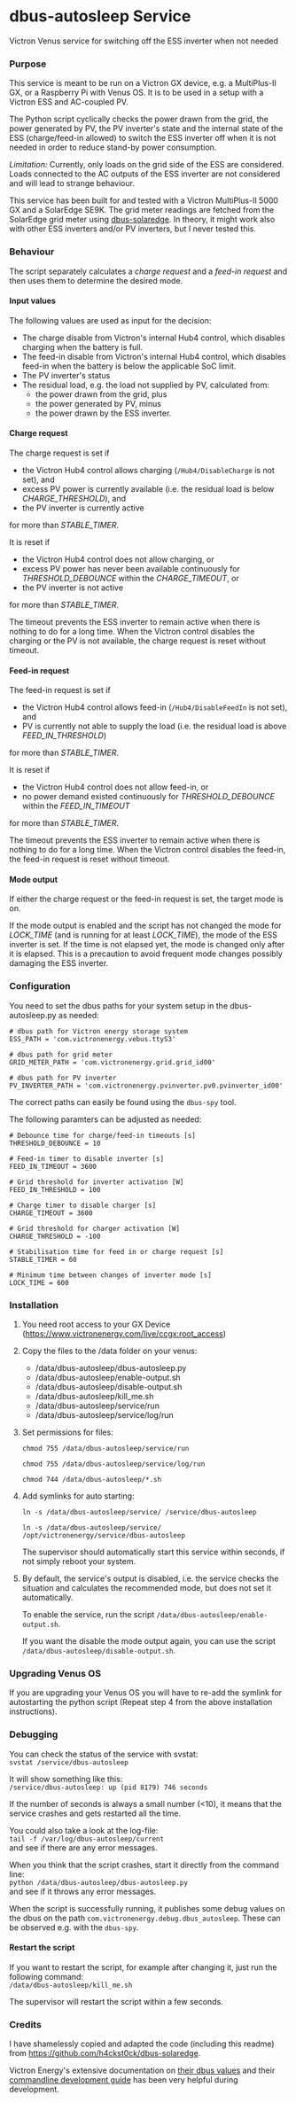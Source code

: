# dbus-autosleep Service

Victron Venus service for switching off the ESS inverter when not needed


### Purpose

This service is meant to be run on a Victron GX device, e.g. a MultiPlus-II GX, or a Raspberry Pi with Venus OS. It is to be used in a setup with a Victron ESS and AC-coupled PV.

The Python script cyclically checks the power drawn from the grid, the power generated by PV, the PV inverter's state and the internal state of the ESS (charge/feed-in allowed) to switch the ESS inverter off when it is not needed in order to reduce stand-by power consumption.

_Limitation:_ Currently, only loads on the grid side of the ESS are considered. Loads connected to the AC outputs of the ESS inverter are not considered and will lead to strange behaviour.

This service has been built for and tested with a Victron MultiPlus-II 5000 GX and a SolarEdge SE9K. The grid meter readings are fetched from the SolarEdge grid meter using [dbus-solaredge](https://github.com/h4ckst0ck/dbus-solaredge). In theory, it might work also with other ESS inverters and/or PV inverters, but I never tested this.


### Behaviour

The script separately calculates a _charge request_ and a _feed-in request_ and then uses them to determine the desired mode.

#### Input values

The following values are used as input for the decision:

* The charge disable from Victron's internal Hub4 control, which disables charging when the battery is full.
* The feed-in disable from Victron's internal Hub4 control, which disables feed-in when the battery is below the applicable SoC limit.
* The PV inverter's status
* The residual load, e.g. the load not supplied by PV, calculated from:
  * the power drawn from the grid, plus
  * the power generated by PV, minus
  * the power drawn by the ESS inverter.

#### Charge request

The charge request is set if

* the Victron Hub4 control allows charging (`/Hub4/DisableCharge` is not set), and
* excess PV power is currently available (i.e. the residual load is below _CHARGE_THRESHOLD_), and
* the PV inverter is currently active

for more than _STABLE_TIMER_.

It is reset if

* the Victron Hub4 control does not allow charging, or
* excess PV power has never been available continuously for _THRESHOLD_DEBOUNCE_ within the _CHARGE_TIMEOUT_, or
* the PV inverter is not active

for more than _STABLE_TIMER_.

The timeout prevents the ESS inverter to remain active when there is nothing to do for a long time. When the Victron control disables the charging or the PV is not available, the charge request is reset without timeout.

#### Feed-in request

The feed-in request is set if

* the Victron Hub4 control allows feed-in (`/Hub4/DisableFeedIn` is not set), and
* PV is currently not able to supply the load (i.e. the residual load is above _FEED_IN_THRESHOLD_)

for more than _STABLE_TIMER_.

It is reset if

* the Victron Hub4 control does not allow feed-in, or
* no power demand existed continuously for _THRESHOLD_DEBOUNCE_ within the _FEED_IN_TIMEOUT_

for more than _STABLE_TIMER_.

The timeout prevents the ESS inverter to remain active when there is nothing to do for a long time. When the Victron control disables the feed-in, the feed-in request is reset without timeout.

#### Mode output

If either the charge request or the feed-in request is set, the target mode is on.

If the mode output is enabled and the script has not changed the mode for _LOCK_TIME_ (and is running for at least _LOCK_TIME_), the mode of the ESS inverter is set. If the time is not elapsed yet, the mode is changed only after it is elapsed. This is a precaution to avoid frequent mode changes possibly damaging the ESS inverter.


### Configuration

You need to set the dbus paths for your system setup in the dbus-autosleep.py as needed:

```
# dbus path for Victron energy storage system
ESS_PATH = 'com.victronenergy.vebus.ttyS3'

# dbus path for grid meter
GRID_METER_PATH = 'com.victronenergy.grid.grid_id00'

# dbus path for PV inverter
PV_INVERTER_PATH = 'com.victronenergy.pvinverter.pv0.pvinverter_id00'
```

The correct paths can easily be found using the `dbus-spy` tool.

The following paramters can be adjusted as needed:

```
# Debounce time for charge/feed-in timeouts [s]
THRESHOLD_DEBOUNCE = 10

# Feed-in timer to disable inverter [s]
FEED_IN_TIMEOUT = 3600

# Grid threshold for inverter activation [W]
FEED_IN_THRESHOLD = 100

# Charge timer to disable charger [s]
CHARGE_TIMEOUT = 3600

# Grid threshold for charger activation [W]
CHARGE_THRESHOLD = -100

# Stabilisation time for feed in or charge request [s]
STABLE_TIMER = 60

# Minimum time between changes of inverter mode [s]
LOCK_TIME = 600
```


### Installation

1. You need root access to your GX Device (https://www.victronenergy.com/live/ccgx:root_access)

2. Copy the files to the /data folder on your venus:

   - /data/dbus-autosleep/dbus-autosleep.py
   - /data/dbus-autosleep/enable-output.sh
   - /data/dbus-autosleep/disable-output.sh
   - /data/dbus-autosleep/kill_me.sh
   - /data/dbus-autosleep/service/run
   - /data/dbus-autosleep/service/log/run

3. Set permissions for files:

   `chmod 755 /data/dbus-autosleep/service/run`
   
   `chmod 755 /data/dbus-autosleep/service/log/run`
   
   `chmod 744 /data/dbus-autosleep/*.sh`

4. Add symlinks for auto starting:

   `ln -s /data/dbus-autosleep/service/ /service/dbus-autosleep`
   
   `ln -s /data/dbus-autosleep/service/ /opt/victronenergy/service/dbus-autosleep`

   The supervisor should automatically start this service within seconds, if not simply reboot your system.

5. By default, the service's output is disabled, i.e. the service checks the situation and calculates the recommended mode, but does not set it automatically.

   To enable the service, run the script `/data/dbus-autosleep/enable-output.sh`.
   
   If you want the disable the mode output again, you can use the script `/data/dbus-autosleep/disable-output.sh`.


### Upgrading Venus OS

If you are upgrading your Venus OS you will have to re-add the symlink for autostarting the python script (Repeat step 4 from the above installation instructions).


### Debugging

You can check the status of the service with svstat:\
`svstat /service/dbus-autosleep`

It will show something like this:\
`/service/dbus-autosleep: up (pid 8179) 746 seconds`

If the number of seconds is always a small number (<10), it means that the service crashes and gets restarted all the time.

You could also take a look at the log-file:\
`tail -f /var/log/dbus-autosleep/current`\
and see if there are any error messages.

When you think that the script crashes, start it directly from the command line:\
`python /data/dbus-autosleep/dbus-autosleep.py`\
and see if it throws any error messages.

When the script is successfully running, it publishes some debug values on the dbus on the path `com.victronenergy.debug.dbus_autosleep`. These can be observed e.g. with the `dbus-spy`. 


#### Restart the script

If you want to restart the script, for example after changing it, just run the following command:\
`/data/dbus-autosleep/kill_me.sh`

The supervisor will restart the script within a few seconds.


### Credits

I have shamelessly copied and adapted the code (including this readme) from https://github.com/h4ckst0ck/dbus-solaredge.

Victron Energy's extensive documentation on [their dbus values](https://github.com/victronenergy/venus/wiki/dbus) and their [commandline development guide](https://github.com/victronenergy/venus/wiki/commandline---development) has been very helpful during development.
